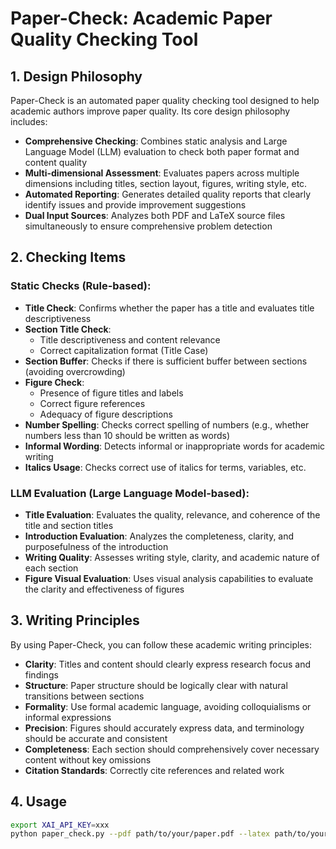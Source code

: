 # Paper-Check: Academic Paper Quality Checking Tool

## 1. Design Philosophy

Paper-Check is an automated paper quality checking tool designed to help academic authors improve paper quality. Its core design philosophy includes:

- **Comprehensive Checking**: Combines static analysis and Large Language Model (LLM) evaluation to check both paper format and content quality
- **Multi-dimensional Assessment**: Evaluates papers across multiple dimensions including titles, section layout, figures, writing style, etc.
- **Automated Reporting**: Generates detailed quality reports that clearly identify issues and provide improvement suggestions
- **Dual Input Sources**: Analyzes both PDF and LaTeX source files simultaneously to ensure comprehensive problem detection

## 2. Checking Items

### Static Checks (Rule-based):

- **Title Check**: Confirms whether the paper has a title and evaluates title descriptiveness
- **Section Title Check**:
  - Title descriptiveness and content relevance
  - Correct capitalization format (Title Case)
- **Section Buffer**: Checks if there is sufficient buffer between sections (avoiding overcrowding)
- **Figure Check**:
  - Presence of figure titles and labels
  - Correct figure references
  - Adequacy of figure descriptions
- **Number Spelling**: Checks correct spelling of numbers (e.g., whether numbers less than 10 should be written as words)
- **Informal Wording**: Detects informal or inappropriate words for academic writing
- **Italics Usage**: Checks correct use of italics for terms, variables, etc.

### LLM Evaluation (Large Language Model-based):

- **Title Evaluation**: Evaluates the quality, relevance, and coherence of the title and section titles
- **Introduction Evaluation**: Analyzes the completeness, clarity, and purposefulness of the introduction
- **Writing Quality**: Assesses writing style, clarity, and academic nature of each section
- **Figure Visual Evaluation**: Uses visual analysis capabilities to evaluate the clarity and effectiveness of figures

## 3. Writing Principles

By using Paper-Check, you can follow these academic writing principles:

- **Clarity**: Titles and content should clearly express research focus and findings
- **Structure**: Paper structure should be logically clear with natural transitions between sections
- **Formality**: Use formal academic language, avoiding colloquialisms or informal expressions
- **Precision**: Figures should accurately express data, and terminology should be accurate and consistent
- **Completeness**: Each section should comprehensively cover necessary content without key omissions
- **Citation Standards**: Correctly cite references and related work

## 4. Usage

```bash
export XAI_API_KEY=xxx
python paper_check.py --pdf path/to/your/paper.pdf --latex path/to/your/latex/source
```

